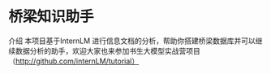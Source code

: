 # 桥梁知识助手
介绍
本项目基于InternLM 进行信息文档的分析，帮助你搭建桥梁数据库并可以继续数据分析的助手，欢迎大家也来参加书生大模型实战营项目（http://github.com/internLM/tutorial）

